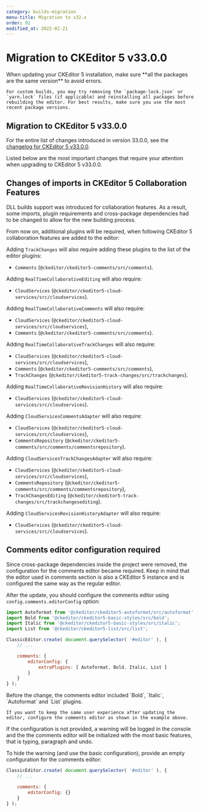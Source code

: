 ```yaml
---
category: builds-migration
menu-title: Migration to v32.x
order: 92
modified_at: 2022-02-21
---
```


# Migration to CKEditor 5 v33.0.0

<info-box>
	When updating your CKEditor 5 installation, make sure **all the packages are the same version** to avoid errors.

	For custom builds, you may try removing the `package-lock.json` or `yarn.lock` files (if applicable) and reinstalling all packages before rebuilding the editor. For best results, make sure you use the most recent package versions.
</info-box>

## Migration to CKEditor 5 v33.0.0

For the entire list of changes introduced in version 33.0.0, see the [changelog for CKEditor 5 v33.0.0](TODO).

Listed below are the most important changes that require your attention when upgrading to CKEditor 5 v33.0.0.

## Changes of imports in CKEditor 5 Collaboration Features

DLL builds support was introduced for collaboration features. As a result, some imports, plugin requirements and cross-package dependencies had to be changed to allow for the new building process.

From now on, additional plugins will be required, when following CKEditor 5 collaboration features are added to the editor:

Adding `TrackChanges` will also require adding these plugins to the list of the editor plugins:

- `Comments` (`@ckeditor/ckeditor5-comments/src/comments`).

Adding `RealTimeCollaborativeEditing` will also require:

- `CloudServices` (`@ckeditor/ckeditor5-cloud-services/src/cloudservices`).

Adding `RealTimeCollaborativeComments` will also require:

- `CloudServices` (`@ckeditor/ckeditor5-cloud-services/src/cloudservices`),
- `Comments` (`@ckeditor/ckeditor5-comments/src/comments`).

Adding `RealTimeCollaborativeTrackChanges` will also require:

- `CloudServices` (`@ckeditor/ckeditor5-cloud-services/src/cloudservices`),
- `Comments` (`@ckeditor/ckeditor5-comments/src/comments`),
- `TrackChanges` (`@ckeditor/ckeditor5-track-changes/src/trackchanges`).

Adding `RealTimeCollaborativeRevisionHistory` will also require:

- `CloudServices` (`@ckeditor/ckeditor5-cloud-services/src/cloudservices`).

Adding `CloudServicesCommentsAdapter` will also require:

- `CloudServices` (`@ckeditor/ckeditor5-cloud-services/src/cloudservices`),
- `CommentsRepository` (`@ckeditor/ckeditor5-comments/src/comments/commentsrepository`).

Adding `CloudServicesTrackChangesAdapter` will also require:

- `CloudServices` (`@ckeditor/ckeditor5-cloud-services/src/cloudservices`),
- `CommentsRepository` (`@ckeditor/ckeditor5-comments/src/comments/commentsrepository`),
- `TrackChangesEditing` (`@ckeditor/ckeditor5-track-changes/src/trackchangesediting`).

Adding `CloudServicesRevisionHistoryAdapter` will also require:

- `CloudServices` (`@ckeditor/ckeditor5-cloud-services/src/cloudservices`).

## Comments editor configuration required

Since cross-package dependencies inside the project were removed, the configuration for the comments editor became required. Keep in mind that the editor used in comments section is also a CKEditor 5 instance and is configured the same way as the regular editor.

After the update, you should configure the comments editor using `config.comments.editorConfig` option:

```js
import Autoformat from '@ckeditor/ckeditor5-autoformat/src/autoformat';
import Bold from '@ckeditor/ckeditor5-basic-styles/src/bold';
import Italic from '@ckeditor/ckeditor5-basic-styles/src/italic';
import List from '@ckeditor/ckeditor5-list/src/list';

ClassicEditor.create( document.querySelector( '#editor' ), {
	// ...

	comments: {
		editorConfig: {
			extraPlugins: [ Autoformat, Bold, Italic, List ]
		}
	}
} );
```

<info-box>
	Before the change, the comments editor included `Bold`, `Italic`, `Autoformat` and `List` plugins.

	If you want to keep the same user experience after updating the editor, configure the comments editor as shown in the example above.
</info-box>

If the configuration is not provided, a warning will be logged in the console and the the comments editor will be initialized with the most basic features, that is typing, paragraph and undo. 

To hide the warning (and use the basic configuration), provide an empty configuration for the comments editor:

```js
ClassicEditor.create( document.querySelector( '#editor' ), {
	// ...

	comments: {
		editorConfig: {}
	}
} );
```

